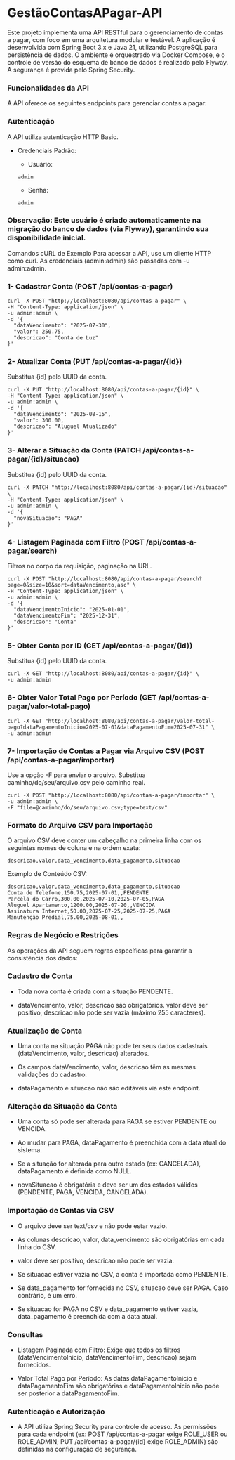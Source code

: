 # GestãoContasAPagar-API
Este projeto implementa uma API RESTful para o gerenciamento de contas a pagar, com foco em uma arquitetura modular e testável. A aplicação é desenvolvida com Spring Boot 3.x e Java 21, utilizando PostgreSQL para persistência de dados. O ambiente é orquestrado via Docker Compose, e o controle de versão do esquema de banco de dados é realizado pelo Flyway. A segurança é provida pelo Spring Security.

### Funcionalidades da API
A API oferece os seguintes endpoints para gerenciar contas a pagar:

### Autenticação
A API utiliza autenticação HTTP Basic.

- Credenciais Padrão:

  - Usuário:
  ```
  admin
  ```
  

  - Senha:
  ```
  admin
  ```

### Observação: Este usuário é criado automaticamente na migração do banco de dados (via Flyway), garantindo sua disponibilidade inicial.

Comandos cURL de Exemplo
Para acessar a API, use um cliente HTTP como curl. As credenciais (admin:admin) são passadas com -u admin:admin.

### 1- Cadastrar Conta (POST /api/contas-a-pagar)

```
curl -X POST "http://localhost:8080/api/contas-a-pagar" \
-H "Content-Type: application/json" \
-u admin:admin \
-d '{
  "dataVencimento": "2025-07-30",
  "valor": 250.75,
  "descricao": "Conta de Luz"
}'
```

### 2- Atualizar Conta (PUT /api/contas-a-pagar/{id})
Substitua {id} pelo UUID da conta.

```
curl -X PUT "http://localhost:8080/api/contas-a-pagar/{id}" \
-H "Content-Type: application/json" \
-u admin:admin \
-d '{
  "dataVencimento": "2025-08-15",
  "valor": 300.00,
  "descricao": "Aluguel Atualizado"
}'
```

### 3- Alterar a Situação da Conta (PATCH /api/contas-a-pagar/{id}/situacao)
Substitua {id} pelo UUID da conta.

```
curl -X PATCH "http://localhost:8080/api/contas-a-pagar/{id}/situacao" \
-H "Content-Type: application/json" \
-u admin:admin \
-d '{
  "novaSituacao": "PAGA"
}'
```

### 4- Listagem Paginada com Filtro (POST /api/contas-a-pagar/search)
Filtros no corpo da requisição, paginação na URL.

```
curl -X POST "http://localhost:8080/api/contas-a-pagar/search?page=0&size=10&sort=dataVencimento,asc" \
-H "Content-Type: application/json" \
-u admin:admin \
-d '{
  "dataVencimentoInicio": "2025-01-01",
  "dataVencimentoFim": "2025-12-31",
  "descricao": "Conta"
}'
```

### 5- Obter Conta por ID (GET /api/contas-a-pagar/{id})
Substitua {id} pelo UUID da conta.

```
curl -X GET "http://localhost:8080/api/contas-a-pagar/{id}" \
-u admin:admin
```

### 6- Obter Valor Total Pago por Período (GET /api/contas-a-pagar/valor-total-pago)

```
curl -X GET "http://localhost:8080/api/contas-a-pagar/valor-total-pago?dataPagamentoInicio=2025-07-01&dataPagamentoFim=2025-07-31" \
-u admin:admin
```

### 7- Importação de Contas a Pagar via Arquivo CSV (POST /api/contas-a-pagar/importar)
Use a opção -F para enviar o arquivo. Substitua caminho/do/seu/arquivo.csv pelo caminho real.

```
curl -X POST "http://localhost:8080/api/contas-a-pagar/importar" \
-u admin:admin \
-F "file=@caminho/do/seu/arquivo.csv;type=text/csv"
```

### Formato do Arquivo CSV para Importação
O arquivo CSV deve conter um cabeçalho na primeira linha com os seguintes nomes de coluna e na ordem exata:

```
descricao,valor,data_vencimento,data_pagamento,situacao
```

Exemplo de Conteúdo CSV:

```
descricao,valor,data_vencimento,data_pagamento,situacao
Conta de Telefone,150.75,2025-07-01,,PENDENTE
Parcela do Carro,300.00,2025-07-10,2025-07-05,PAGA
Aluguel Apartamento,1200.00,2025-07-20,,VENCIDA
Assinatura Internet,50.00,2025-07-25,2025-07-25,PAGA
Manutenção Predial,75.00,2025-08-01,,
```

### Regras de Negócio e Restrições
As operações da API seguem regras específicas para garantir a consistência dos dados:

### Cadastro de Conta
- Toda nova conta é criada com a situação PENDENTE.

- dataVencimento, valor, descricao são obrigatórios. valor deve ser positivo, descricao não pode ser vazia (máximo 255 caracteres).

### Atualização de Conta
- Uma conta na situação PAGA não pode ter seus dados cadastrais (dataVencimento, valor, descricao) alterados.

- Os campos dataVencimento, valor, descricao têm as mesmas validações do cadastro.

- dataPagamento e situacao não são editáveis via este endpoint.

### Alteração da Situação da Conta
- Uma conta só pode ser alterada para PAGA se estiver PENDENTE ou VENCIDA.

- Ao mudar para PAGA, dataPagamento é preenchida com a data atual do sistema.

- Se a situação for alterada para outro estado (ex: CANCELADA), dataPagamento é definida como NULL.

- novaSituacao é obrigatória e deve ser um dos estados válidos (PENDENTE, PAGA, VENCIDA, CANCELADA).

### Importação de Contas via CSV
- O arquivo deve ser text/csv e não pode estar vazio.

- As colunas descricao, valor, data_vencimento são obrigatórias em cada linha do CSV.

- valor deve ser positivo, descricao não pode ser vazia.

- Se situacao estiver vazia no CSV, a conta é importada como PENDENTE.

- Se data_pagamento for fornecida no CSV, situacao deve ser PAGA. Caso contrário, é um erro.

- Se situacao for PAGA no CSV e data_pagamento estiver vazia, data_pagamento é preenchida com a data atual.

### Consultas
- Listagem Paginada com Filtro: Exige que todos os filtros (dataVencimentoInicio, dataVencimentoFim, descricao) sejam fornecidos.

- Valor Total Pago por Período: As datas dataPagamentoInicio e dataPagamentoFim são obrigatórias e dataPagamentoInicio não pode ser posterior a dataPagamentoFim.

### Autenticação e Autorização
- A API utiliza Spring Security para controle de acesso. As permissões para cada endpoint (ex: POST /api/contas-a-pagar exige ROLE_USER ou ROLE_ADMIN; PUT /api/contas-a-pagar/{id} exige ROLE_ADMIN) são definidas na configuração de segurança.
